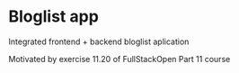 # Bloglist app

Integrated frontend + backend bloglist aplication

Motivated by exercise 11.20 of FullStackOpen Part 11 course
